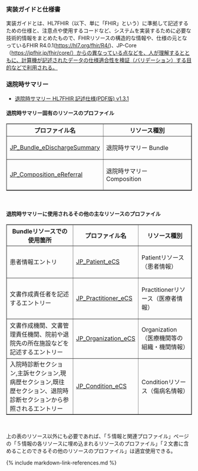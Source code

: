 

### 実装ガイドと仕様書

実装ガイドとは、HL7FHIR（以下、単に「FHIR」という）に準拠して記述するための仕様と、注意点や使用するコードなど、システムを実装するために必要な技術的情報をまとめたもので、FHIRリソースの構造的な情報や、仕様の元となっているFHIR R4.0.1(https://hl7.org/fhir/R4/)、JP-Core（https://jpfhir.jp/fhir/core/）からの異なっている点などを、人が理解するとともに、計算機が記述されたデータの仕様適合性を検証（バリデーション）する目的などで利用される。


### 退院時サマリー

  - [退院時サマリー HL7FHIR 記述仕様(PDF版) v1.3.1](https://std.jpfhir.jp/stddoc/eDischargeSummaryFHIR_v131.pdf) 

#### 退院時サマリー固有のリソースのプロファイル


<table border="1"  style="border-collapse: collapse">
<tr><th>プロファイル名</th><th>リソース種別</th></tr>
         <tr>
            <td style="column-width:30%" border="1"  style="border-collapse: collapse">
               <a href="StructureDefinition-JP-Bundle-eDischargeSummary.html" title="StructureDefinition/JP-Bundle-eDischargeSummary">JP_Bundle_eDischargeSummary</a>
            </td>
            <td>
<p>退院時サマリー Bundle</p>
</td>
         </tr>
         <tr>
            <td border="1"  style="border-collapse: collapse; column-width:30%">
               <a href="StructureDefinition-JP-Composition-eDischargeSummary.html" title="StructureDefinition/JP-Composition-eDischargeSummary">JP_Composition_eReferral</a>
            </td>
            <td>
<p>退院時サマリー　Composition</p>
</td>
</tr>
</table>
<br>

#### 退院時サマリーに使用されるその他の主なリソースのプロファイル


<table border="1" style="border-collapse: collapse">
    <tr>
        <th>Bundleリソースでの使用箇所</th>
        <th>プロファイル名</th>
        <th>リソース種別</th>
    </tr>
    <tr>
        <td border="1" style="border-collapse: collapse;  column-width:30%">患者情報エントリ</td>
        <td border="1" style="border-collapse: collapse;  column-width:30%">
            <a href="https://jpfhir.jp/fhir/eCS/ig/StructureDefinition-JP-Patient-eCS.html"
                title="StructureDefinition/JP-Patient-eCS">JP_Patient_eCS</a>
        </td>
        <td border="1" style="border-collapse: collapse;  column-width:30%">
            <p>Patientリソース（患者情報）</p>
        </td>
    </tr>
    <tr>
        <td border="1" style="border-collapse: collapse;  column-width:30%">文書作成責任者を記述するエントリー</td>
        <td border="1" style="border-collapse: collapse;  column-width:30%">
            <a href="https://jpfhir.jp/fhir/eCS/ig/StructureDefinition-JP-Practitioner-eCS.html"
                title="StructureDefinition/JP-Practitioner-eCS">JP_Practitioner_eCS</a>
        </td>
        <td>
            <p>Practitionerリソース（医療者情報）</p>
        </td>
    </tr>
    <tr>
        <td border="1" style="border-collapse: collapse;  column-width:30%">
            文書作成機関、文書管理責任機関、院前や退院先の所在施設などを記述するエントリー</td>
        <td border="1" style="border-collapse: collapse;  column-width:30%">
            <a href="StructureDefinition-JP-Organization-eCS.html"
                title="StructureDefinition/JP-Organization-eCS">JP_Organization_eCS</a>
        </td>
        <td>
            <p>Organization（医療機関等の組織・機関情報）</p>
        </td>
    </tr>
    <tr>
        <td border="1" style="border-collapse: collapse;  column-width:30%">入院時診断セクション,主訴セクション,現病歴セクション,既往歴セクション、退院時診断セクションから参照されるエントリー</td>
        <td style="column-width:30%">
            <a href="https://jpfhir.jp/fhir/eCS/ig/StructureDefinition-JP-Condition-eCS.html"
                title="StructureDefinition/JP-Condition-eCS">JP_Condition_eCS</a>
        </td>
        <td>
            <p>Conditionリソース（傷病名情報）</p>
        </td>
    </tr>

</table>

<br>


上の表のリソース以外にも必要であれば、「５情報と関連プロファイル」ページの「５情報の各リソースに埋め込まれるリソースのプロファイル」「２文書に含めることのできるその他のリソースのプロファイル」は適宜使用できる。


{% include markdown-link-references.md %}